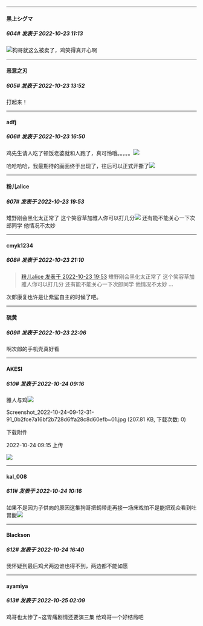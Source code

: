 

*****

####  黑上シグマ  
##### 604#       发表于 2022-10-23 11:13

<img src="https://static.saraba1st.com/image/smiley/face2017/002.png" referrerpolicy="no-referrer">狗哥就这么被卖了，鸡笑得真开心啊



*****

####  恶意之刃  
##### 605#       发表于 2022-10-23 13:52

打起来！



*****

####  adfj  
##### 606#       发表于 2022-10-23 16:50

鸡先生请人吃了顿饭老婆就和人跑了，真可怜哦。。。。。<img src="https://static.saraba1st.com/image/smiley/face2017/029.png" referrerpolicy="no-referrer">

哈哈哈哈，我最期待的画面终于出现了，往后可以正式开撕了<img src="https://static.saraba1st.com/image/smiley/face2017/067.png" referrerpolicy="no-referrer">



*****

####  粉儿alice  
##### 607#       发表于 2022-10-23 19:53

雉野刚会黑化太正常了 这个笑容草加雅人你可以打几分<img src="https://static.saraba1st.com/image/smiley/face2017/067.png" referrerpolicy="no-referrer">
还有能不能关心一下次郎同学 他情况不太妙



*****

####  cmyk1234  
##### 608#       发表于 2022-10-23 21:10

<blockquote><a href="httphttps://bbs.saraba1st.com/2b/forum.php?mod=redirect&amp;goto=findpost&amp;pid=58062719&amp;ptid=2035265" target="_blank">粉儿alice 发表于 2022-10-23 19:53</a>
雉野刚会黑化太正常了 这个笑容草加雅人你可以打几分
还有能不能关心一下次郎同学 他情况不太妙 ...</blockquote>
次郎康复也许是让紫鲨自主的时候了吧。



*****

####  硫黄  
##### 609#       发表于 2022-10-23 22:06

啊次郎的手机壳真好看



*****

####  AKESI  
##### 610#       发表于 2022-10-24 09:16

雅人与鸡<img src="https://static.saraba1st.com/image/smiley/face2017/067.png" referrerpolicy="no-referrer">

Screenshot_2022-10-24-09-12-31-91_0b2fce7a16bf2b728d6ffa28c8d60efb~01.jpg
(207.81 KB, 下载次数: 0)

下载附件

2022-10-24 09:15 上传

<img src="https://img.saraba1st.com/forum/202210/24/091558ndysssneus6ns41s.jpg" referrerpolicy="no-referrer">



*****

####  kal_008  
##### 611#       发表于 2022-10-24 10:16

如果不是因为子供向的原因这集狗哥把鹤带走再接一场床戏怕不是能把观众看到吐胃酸<img src="https://static.saraba1st.com/image/smiley/face2017/067.png" referrerpolicy="no-referrer">



*****

####  Blackson  
##### 612#       发表于 2022-10-24 16:40

我怀疑到最后鸡犬两边谁也得不到，两边都不能如愿



*****

####  ayamiya  
##### 613#       发表于 2022-10-25 02:09

鸡哥也太惨了~这胃痛剧情还要演三集 给鸡哥一个好结局吧

